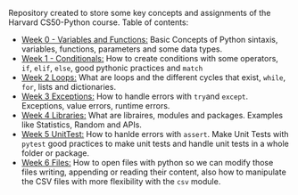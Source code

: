 Repository created to store some key concepts and assignments of the Harvard CS50-Python course. Table of contents:

- [Week 0 - Variables and Functions:](Week%200%20Variables) Basic Concepts of Python sintaxis, variables, functions, parameters and some data types.
- [Week 1 - Conditionals:](Week%201%20Conditionals) How to create conditions with some operators, `if`, `elif`, `else`, good pythonic practices and `match`
- [Week 2 Loops:](Week%202%20Loops) What are loops and the different cycles that exist, `while`, `for`, lists and dictionaries.
- [Week 3 Exceptions:](Week%203%20Exceptions) How to handle errors with `try`and `except`. Exceptions, value errors, runtime errors.
- [Week 4 Libraries:](Week%204%20Libraries) What are libraires, modules and packages. Examples like Statistics, Random and APIs.
- [Week 5 UnitTest:](Week%205%20UnitTest) How to hanlde errors with `assert`. Make Unit Tests with `pytest` good practices to make unit tests and handle unit tests in a whole folder or package.
- [Week 6 Files:](Week%206%20Files) How to open files with python so we can modify those files writing, appending or reading their content, also how to manipulate the CSV files with more flexibility with the `csv` module.